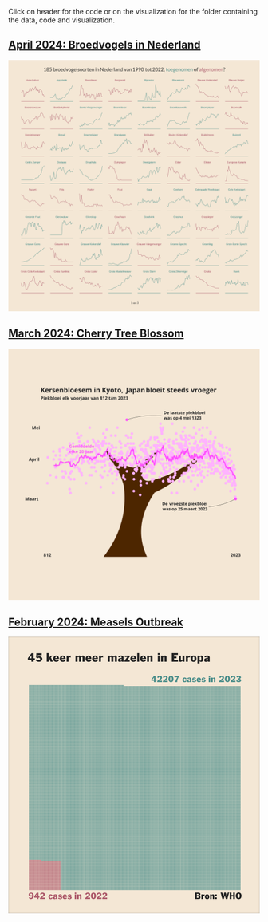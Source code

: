 
Click on header for the code or on the visualization for the folder
containing the data, code and visualization.

## [April 2024: Broedvogels in Nederland](https://github.com/Willem-Jelle/Projects/blob/main/2024-04_broedvogels/2024-04_broedvogels_code.R)

<a href='https://github.com/Willem-Jelle/Projects/blob/main/2024-04_broedvogels'>
<img src='2024-04_broedvogels/2024-04_broedvogels_viz_01.png'/></a>

## [March 2024: Cherry Tree Blossom](https://github.com/Willem-Jelle/Projects/blob/main/2024-03_cherry_tree_blossom/2024-03_cherry_tree_blossom_code.R)

<a href='https://github.com/Willem-Jelle/Projects/tree/main/2024-04_broedvogels'>
<img src='2024-03_cherry_tree_blossom/2024-03_cherry_tree_blossom_viz.png'/></a>

## [February 2024: Measels Outbreak](https://github.com/Willem-Jelle/Projects/blob/main/2024-02_measels_outbreak/2024-02_measels_outbreak_code.R)

<a href='https://github.com/Willem-Jelle/Projects/tree/main/2024-03_cherry_tree_blossom'>
<img src='2024-02_measels_outbreak/2024-02_measels_outbreak_viz.png'/></a>
